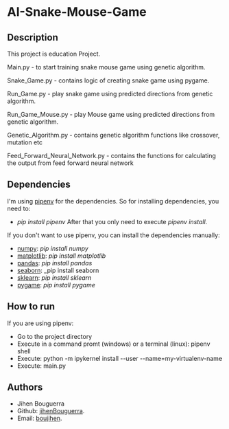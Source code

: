 # AI-Snake-Mouse-Game


## Description ##
This project is education Project. 

Main.py -  to start training snake mouse game using genetic algorithm.

Snake_Game.py  -  contains logic of creating snake game using pygame.

Run_Game.py  -  play snake game using predicted directions from genetic algorithm.

Run_Game_Mouse.py  -  play Mouse game using predicted directions from genetic algorithm.

Genetic_Algorithm.py  -  contains genetic algorithm functions like crossover, mutation etc

Feed_Forward_Neural_Network.py  -  contains the functions for calculating the output from feed forward neural network



## Dependencies ##
I'm using [pipenv](https://docs.pipenv.org/) for the dependencies. So for installing dependencies, you need to:

* _pip install pipenv_
After that you only need to execute _pipenv install_.

If you don't want to use pipenv, you can install the dependencies manually:

* [numpy](http://www.numpy.org/): _pip install numpy_
* [matplotlib](https://matplotlib.org): _pip install matplotlib_
* [pandas](https://pandas.pydata.org/): _pip install pandas_
* [seaborn](https://seaborn.pydata.org/): _pip install seaborn
* [sklearn](http://scikit-learn.org/stable/): _pip install sklearn_
* [pygame](https://www.pygame.org/news): _pip install pygame_
 



## How to run ##

If you are using pipenv:
* Go to the project directory
* Execute in a command promt (windows) or a terminal (linux): pipenv shell
* Execute: python -m ipykernel install --user --name=my-virtualenv-name
* Execute: main.py




## Authors ##

* Jihen Bouguerra 
* Github: [jihenBouguerra](https://github.com/jihenBouguerra).
* Email: [boujihen](mailto:boujihen647@gmail.com).
  


